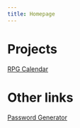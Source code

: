 ```yaml
---
title: Homepage
---
```


# Projects

[RPG Calendar](rpgcal)

# Other links

[Password Generator](passwords)

